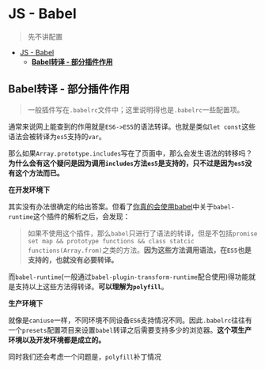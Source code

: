 # JS - Babel
> 先不讲配置

<!-- TOC -->

- [JS - Babel](#js---babel)
  - [**Babel转译 - 部分插件作用**](#babel转译---部分插件作用)

<!-- /TOC -->

## **Babel转译 - 部分插件作用**

> 一般插件写在`.babelrc`文件中；这里说明得也是`.babelrc`一些配置项。

通常来说网上能查到的作用就是`ES6->ES5`的语法转译。也就是类似`let const`这些语法会被转译为`es5`支持的`var`。

那么如果`Array.prototype.includes`写在了页面中，那么会发生语法的转移吗？**为什么会有这个疑问是因为调用`includes`方法`es5`是支持的，只不过是因为`es5`没有这个方法而已。**

**在开发环境下**

其实没有办法很确定的给出答案。但看了[你真的会使用babel](https://github.com/sunyongjian/blog/issues/30)中关于`babel-runtime`这个插件的解析之后，会发现：

> 如果不使用这个插件，那么`babel`只进行了语法的转译，但是不包括`promise set map && prototype functions && class statcic functions(Array.from)`之类的方法。**因为这些方法调用语法，在`ES5`也是支持的，也就没有必要转译。**

而`babel-runtime`(一般通过`babel-plugin-transform-runtime`配合使用)得功能就是支持以上这些方法得转译。**可以理解为`polyfill`**。

**生产环境下**

就像是`caniuse`一样，不同环境不同设备`ES6`支持情况不同。因此`.babelrc`往往有一个`presets`配置项目来设置`babel`转译之后需要支持多少的浏览器。**这个项生产环境以及开发环境都是成立的。**

同时我们还会考虑一个问题是，`polyfill`补丁情况

